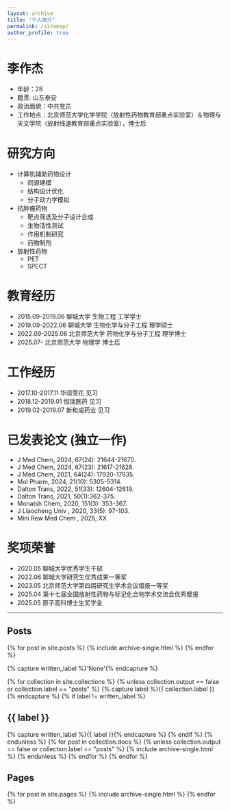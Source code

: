 ```yaml
---
layout: archive
title: "个人简介"
permalink: /sitemap/
author_profile: true
---
```

李作杰
======
* 年龄：28​
* 籍贯: 山东泰安
* 政治面貌：中共党员
* 工作地点：北京师范大学化学学院（放射性药物教育部重点实验室）＆物理与天文学院（放射线速教育部重点实验室），博士后

研究方向
======
* 计算机辅助药物设计
  * 同源建模
  * 结构设计优化
  * 分子动力学模拟
* 抗肿瘤药物
  * 靶点筛选及分子设计合成
  * 生物活性测试
  * 作用机制研究
  * 药物制剂
* 放射性药物
  * PET
  * SPECT

教育经历
======
* 2015.09-2019.06   聊城大学       生物工程            工学学士
* 2019.09-2022.06   聊城大学       生物化学与分子工程   理学硕士
* 2022.09-2025.06   北京师范大学   药物化学与分子工程   理学博士
* 2025.07-          北京师范大学   物理学               博士后

工作经历
======
* 2017.10-2017.11    华润雪花       见习
* 2018.12-2019.01    恒瑞医药       见习
* 2019.02-2019.07    新和成药业     见习
  
已发表论文 (独立一作)
======
* J Med Chem,  2024, 67(24): 21644-21670.
* J Med Chem,  2024, 67(23): 21617-21628.
* J Med Chem,  2021, 64(24): 17920-17935.
* Mol Pharm,  2024, 21(10): 5305-5314.
* Dalton Trans,  2022, 51(33): 12604-12619.
* Dalton Trans, 2021, 50(1):362-375.
* Monatsh Chem,  2020, 151(3): 353-367.
* J Liaocheng Univ , 2020, 33(5): 97-103. 
* Mini Rew Med Chem , 2025, XX

奖项荣誉
======
* 2020.05 聊城大学优秀学生干部
* 2022.06 聊城大学研究生优秀成果一等奖
* 2023.05 北京师范大学第四届研究生学术会议墙报一等奖
* 2025.04 第十七届全国放射性药物与标记化合物学术交流会优秀壁报
* 2025.05 原子高科博士生奖学金
-----------------------------------------------------------------

<h2>Posts</h2>
{% for post in site.posts %}
  {% include archive-single.html %}
{% endfor %}

{% capture written_label %}'None'{% endcapture %}

{% for collection in site.collections %}
{% unless collection.output == false or collection.label == "posts" %}
  {% capture label %}{{ collection.label }}{% endcapture %}
  {% if label != written_label %}
  <h2>{{ label }}</h2>
  {% capture written_label %}{{ label }}{% endcapture %}
  {% endif %}
{% endunless %}
{% for post in collection.docs %}
  {% unless collection.output == false or collection.label == "posts" %}
  {% include archive-single.html %}
  {% endunless %}
{% endfor %}
{% endfor %}


<h2>Pages</h2>
{% for post in site.pages %}
  {% include archive-single.html %}
{% endfor %}
